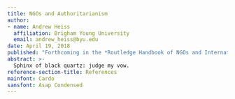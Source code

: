 ```yaml
---
title: NGOs and Authoritarianism
author:
- name: Andrew Heiss
  affiliation: Brigham Young University
  email: andrew_heiss@byu.edu
date: April 19, 2018
published: "Forthcoming in the *Routledge Handbook of NGOs and International Relations*"
abstract: >-
  Sphinx of black quartz: judge my vow.
reference-section-title: References
mainfont: Cardo
sansfont: Asap Condensed
---
```


